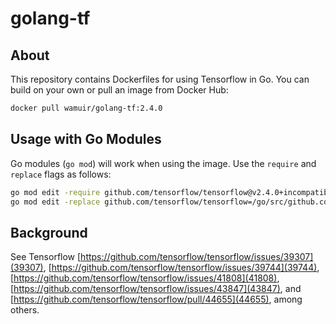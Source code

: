 # golang-tf


## About

This repository contains Dockerfiles for using Tensorflow in Go.  You can build on your own or pull an image from Docker Hub:

```sh
docker pull wamuir/golang-tf:2.4.0
```

## Usage with Go Modules

Go modules (`go mod`) will work when using the image.  Use the `require` and `replace` flags as follows:

```sh
go mod edit -require github.com/tensorflow/tensorflow@v2.4.0+incompatible
go mod edit -replace github.com/tensorflow/tensorflow=/go/src/github.com/tensorflow/tensorflow
```

## Background

See Tensorflow [https://github.com/tensorflow/tensorflow/issues/39307](39307), [https://github.com/tensorflow/tensorflow/issues/39744](39744), [https://github.com/tensorflow/tensorflow/issues/41808](41808), [https://github.com/tensorflow/tensorflow/issues/43847](43847), and [https://github.com/tensorflow/tensorflow/pull/44655](44655), among others.
